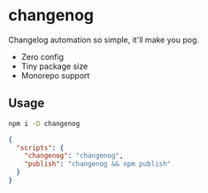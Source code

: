 # changenog

Changelog automation so simple, it'll make you pog.

- Zero config
- Tiny package size
- Monorepo support

## Usage

```bash
npm i -D changenog
```

```json
{
  "scripts": {
    "changenog": "changenog",
    "publish": "changenog && npm publish"
  }
}
```

